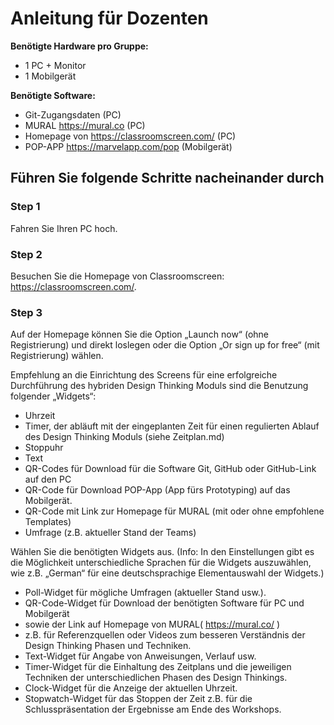 

# **Anleitung für Dozenten**

**Benötigte Hardware pro Gruppe:**
* 1 PC + Monitor
* 1 Mobilgerät

**Benötigte Software:**
* Git-Zugangsdaten (PC)
* MURAL https://mural.co (PC)
* Homepage von https://classroomscreen.com/ (PC)
* POP-APP https://marvelapp.com/pop (Mobilgerät)



## Führen Sie folgende Schritte nacheinander durch

### Step 1
Fahren Sie Ihren PC hoch.

### Step 2
Besuchen Sie die Homepage von Classroomscreen: https://classroomscreen.com/.

### Step 3
Auf der Homepage können Sie die Option „Launch now“ (ohne Registrierung) und direkt loslegen oder die Option „Or sign up for free“ (mit Registrierung) wählen. 

Empfehlung an die Einrichtung des Screens für eine erfolgreiche Durchführung des hybriden Design Thinking Moduls sind die Benutzung folgender „Widgets“: 
-	Uhrzeit
-	Timer, der abläuft mit der eingeplanten Zeit für einen regulierten Ablauf des Design Thinking Moduls (siehe Zeitplan.md)
-	Stoppuhr 
-	Text
-	QR-Codes für Download für die Software Git, GitHub oder GitHub-Link auf den PC
-	QR-Code für Download POP-App (App fürs Prototyping) auf das Mobilgerät.
-	QR-Code mit Link zur Homepage für MURAL (mit oder ohne empfohlene Templates)
-	Umfrage (z.B. aktueller Stand der Teams)

Wählen Sie die benötigten Widgets aus. (Info: In den Einstellungen gibt es die Möglichkeit unterschiedliche Sprachen für die Widgets auszuwählen, wie z.B. „German“ für eine deutschsprachige Elementauswahl der Widgets.)
-	Poll-Widget für mögliche Umfragen (aktueller Stand usw.).
-	QR-Code-Widget für Download der benötigten Software für PC und Mobilgerät
  - sowie der Link auf Homepage von MURAL( https://mural.co/ )
  - z.B. für Referenzquellen oder Videos zum besseren Verständnis der Design Thinking Phasen und Techniken.
-	Text-Widget für Angabe von Anweisungen, Verlauf usw.
-	Timer-Widget für die Einhaltung des Zeitplans und die jeweiligen Techniken der unterschiedlichen Phasen des Design Thinkings.
-	Clock-Widget für die Anzeige der aktuellen Uhrzeit.
-	Stopwatch-Widget für das Stoppen der Zeit z.B. für die Schlusspräsentation der Ergebnisse am Ende des Workshops.

